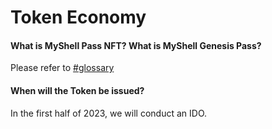 # Token Economy

#### What is MyShell Pass NFT? What is MyShell Genesis Pass?

Please refer to [#glossary](../product-manual/membership-system-and-robot-benefits.md#glossary "mention")

#### When will the Token be issued?

In the first half of 2023, we will conduct an IDO.